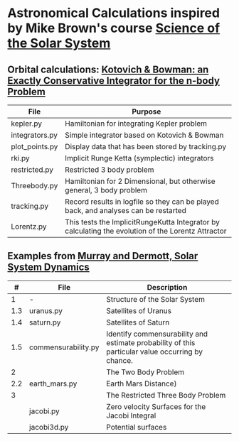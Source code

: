# Astronomical Calculations inspired by Mike Brown's course [Science of the Solar System](https://www.coursera.org/learn/solar-system/home/info)

## Orbital calculations: [Kotovich & Bowman: an Exactly Conservative Integrator for the n-body Problem](http://arxiv.org/pdf/physics/0112084)

| File | Purpose |
|--------------------------|---------------------------------------------------------------------|
|kepler.py|Hamiltonian for integrating Kepler problem|
|integrators.py|Simple integrator based on Kotovich & Bowman|
|plot_points.py|Display data that has been stored by tracking.py|
|rki.py|Implicit Runge Ketta (symplectic) integrators|
|restricted.py|Restricted 3 body problem|
|Threebody.py|Hamiltonian for 2 Dimensional, but otherwise general,  3 body problem|
|tracking.py|Record results in logfile so they can be played back, and analyses can be restarted|
|Lorentz.py|This tests the ImplicitRungeKutta Integrator by calculating the evolution of the Lorentz Attractor|

## Examples from [Murray and Dermott, Solar System Dynamics](https://www.cambridge.org/core/books/solar-system-dynamics/108745217E4A18190CBA340ED5E477A2)

|#|File| Description |
|----|--------------------|------------------------------------------------------------|
|1|-| Structure of the Solar System|
|1.3|uranus.py|Satellites of Uranus|
|1.4|saturn.py|Satellites of Saturn|
|1.5|commensurability.py|Identify commensurability and estimate probability of this particular value occurring by chance.|
|2||The Two Body Problem|
|2.2|earth_mars.py|Earth Mars Distance)|
|3||The Restricted Three Body Problem|
||jacobi.py|Zero velocity Surfaces for the Jacobi Integral|
||jacobi3d.py|Potential surfaces|
